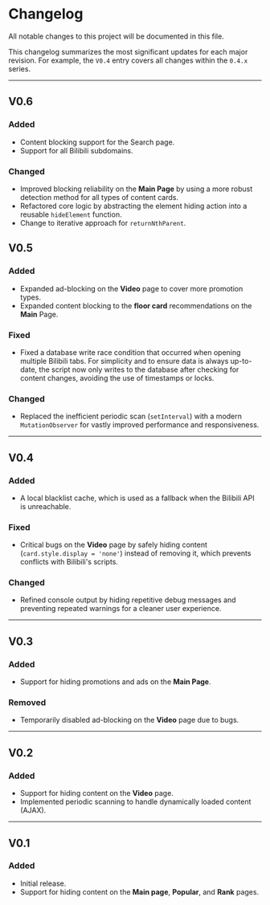 # Changelog

All notable changes to this project will be documented in this file.

This changelog summarizes the most significant updates for each major revision. For example, the `V0.4` entry covers all changes within the `0.4.x` series.

---

## V0.6
### Added
- Content blocking support for the Search page.
- Support for all Bilibili subdomains.

### Changed
- Improved blocking reliability on the **Main Page** by using a more robust detection method for all types of content cards.
- Refactored core logic by abstracting the element hiding action into a reusable `hideElement` function.
- Change to iterative approach for `returnNthParent`.

## V0.5
### Added
- Expanded ad-blocking on the **Video** page to cover more promotion types.
- Expanded content blocking to the **floor card** recommendations on the **Main** Page.

### Fixed
- Fixed a database write race condition that occurred when opening multiple Bilibili tabs. For simplicity and to ensure data is always up-to-date, the script now only writes to the database after checking for content changes, avoiding the use of timestamps or locks.

### Changed
- Replaced the inefficient periodic scan (`setInterval`) with a modern `MutationObserver` for vastly improved performance and responsiveness.

---

## V0.4
### Added
- A local blacklist cache, which is used as a fallback when the Bilibili API is unreachable.

### Fixed
- Critical bugs on the **Video** page by safely hiding content (`card.style.display = 'none'`) instead of removing it, which prevents conflicts with Bilibili's scripts.

### Changed
- Refined console output by hiding repetitive debug messages and preventing repeated warnings for a cleaner user experience.

---

## V0.3
### Added
- Support for hiding promotions and ads on the **Main Page**.

### Removed
- Temporarily disabled ad-blocking on the **Video** page due to bugs.

---

## V0.2
### Added
- Support for hiding content on the **Video** page.
- Implemented periodic scanning to handle dynamically loaded content (AJAX).

---

## V0.1
### Added
- Initial release.
- Support for hiding content on the **Main page**, **Popular**, and **Rank** pages.